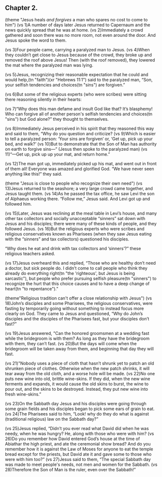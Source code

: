 ## Chapter 2.

(theme "Jesus heals *and forgives* a man who spares no cost to come to him")
(vs 1)A number of days later Jesus returned to Capernaum and the news quickly spread that he was at home.  (vs 2)Immediately a crowd gathered and soon there was no more room, not even around the door.  And Jesus spoke the word to them.

(vs 3)Four people came, carrying a paralyzed man to Jesus.  (vs 4)When they couldn’t get close to Jesus because of the crowd, they broke up and removed the roof above Jesus! Then (with the roof removed), they lowered the mat where the paralyzed man was lying.

(vs 5)Jesus, recognizing their reasonable expectation that he could and would help,(tn "faith")(xr "Hebrews 11:1") said to the paralyzed man, “Son, your selfish tendencies and choices(tn "sins") are forgiven.”

(vs 6)But some of the religious experts (who were scribes) were sitting there reasoning silently in their hearts:

(vs 7)“Why does this man defame and insult God like that?  It’s blasphemy!  Who can forgive all of another person's selfish tendencies and choices(tn "sins") but God alone?” they thought to themselves.

(vs 8)Immediately Jesus perceived in his spirit that they reasoned this way and said to them, “Why do you question and criticize?  (vs 9)Which is easier to tell a paralyzed person:  ‘Your sins are forgiven’ or, ‘Get up, pick up your bed, and walk?’  (vs 10)But to demonstrate that the Son of Man has authority on earth to forgive sins—” (Jesus then spoke to the paralyzed man) (vs 11)“—Get up, pick up up your mat, and return home.”

(vs 12)The man got up, immediately picked up his mat, and went out in front of them all! Everyone was amazed and glorified God. “We have never seen anything like this!” they said.

(theme "Jesus is close to people who recognize their own need")
(vs 13)Jesus returned to the seashore; a very large crowd came together, and Jesus taught them.  (vs 14)As he passed the tax office, he saw Levi the son of Alphaeus working there. “Follow me,” Jesus said. And Levi got up and followed him.

(vs 15)Later, Jesus was reclining at the meal table in Levi’s house, and many other tax collectors and socially unacceptable “sinners” sat down with Jesus and his disciples; there were many of these kinds of people, and they followed Jesus.  (vs 16)But the religious experts who were scribes and religious conservatives known as Pharisees (when they saw Jesus eating with the “sinners” and tax collectors) questioned his disciples.

“Why does he eat and drink with tax collectors and ‘sinners’?” these religious teachers asked.

(vs 17)Jesus overheard this and replied, “Those who are healthy don’t need a doctor, but sick people do. I didn’t come to call people who think they already do everything right(tn "the 'righteous', but Jesus is being sarcastic"), but people who prefer pursuing selfish pleasure(tn "sinners") to recognize the hurt that this choice causes and to have a deep change of heart(tn "to repentance").”

(theme"Religious tradition can't offer a close relationship with Jesus")
(vs 18)John’s disciples and some Pharisees, the religious conservatives, were fasting by temporarily going without something to instead focus more clearly on God. They came to Jesus and questioned, “Why do John’s disciples and the disciples of the Pharisees fast, but your disciples don’t fast?”

(vs 19)Jesus answered, "Can the honored groomsmen at a wedding fast while the bridegroom is with them?  As long as they have the bridegroom with them, they can’t fast.  (vs 20)But the days will come when the bridegroom will be taken away from them, and beginning that day they will fast.

(vs 21)"Nobody uses a piece of cloth that hasn’t shrunk yet to patch an old shrunken piece of clothes. Otherwise when the new patch shrinks, it will tear away from the old cloth, and a worse hole will be made.  (vs 22)No one puts new wine into old, brittle wine-skins. If they did, when the new wine ferments and expands, it would cause the old skins to burst, the wine to pour out, and the skins to be destroyed. Instead, they put new wine into fresh wine-skins.”

(vs 23)On the Sabbath day Jesus and his disciples were going through some grain fields and his disciples began to pick some ears of grain to eat.  (vs 24)The Pharisees said to him, “Look! why do they do what is against (traditional religious) law on the Sabbath day?”

(vs 25)Jesus replied, “Didn’t you ever read what David did when he was needy, when he was hungry?  He, along with those who were with him?  (vs 26)Do you remember how David entered God’s house at the time of Abiathar the high priest, and ate the ceremonial show bread? And do you remember how it is against the Law of Moses for anyone to eat the temple bread except for the priests, but David ate it and gave some to those who were with him too?”  (vs 27)Jesus said to them, “The special Sabbath day was made to meet people's needs, not men and women for the Sabbath.  (vs 28)Therefore the Son of Man is the ruler, even over the Sabbath!”
